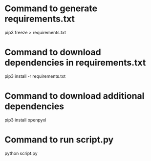 # Command to generate requirements.txt
pip3 freeze > requirements.txt

# Command to download dependencies in requirements.txt
pip3 install -r requirements.txt

# Command to download additional dependencies
pip3 install openpyxl

# Command to run script.py
python script.py